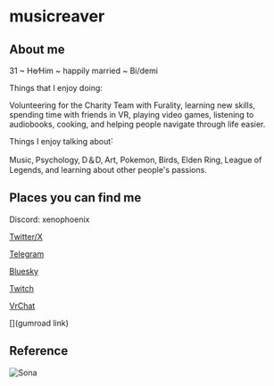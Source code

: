 # musicreaver
## About me 
31 ~ He⁄Him ~ happily married ~ Bi/demi

Things that I enjoy doing:

Volunteering for the Charity Team with Furality, learning new skills, spending time with friends in VR, playing video games, listening to audiobooks, cooking, and helping people navigate through life easier.

Things I enjoy talking about˸

Music‚ Psychology‚ D＆D‚ Art, Pokemon‚ Birds‚ Elden Ring‚ League of Legends‚ and learning about other people's passions․

## Places you can find me
Discord: xenophoenix

[Twitter/X](https://www.google.com/url?sa=t&rct=j&q=&esrc=s&source=web&cd=&ved=2ahUKEwjMhu_f7-CFAxUytoQIHa-nBwQQFnoECBYQAQ&url=https%3A%2F%2Ftwitter.com%2FXEN0PH0ENIX&usg=AOvVaw11d-jg5HBC-K2Pkuxv_4kK&opi=89978449)

[Telegram](https://t.me/musicreaver)

[Bluesky](https://bsky.app/profile/xenophoenix.bsky.social)

[Twitch](https://www.twitch.tv/phoenixreaver)

[VrChat](https://vrchat.com/home/user/usr_04addfdf-e27c-4d9e-84e4-92152519a8e0)

[](gumroad link)

## Reference
![Sona](https://github.com/musicreaver/musicreaver.github.io/assets/135992992/7ba3bb5b-32ea-43fb-8b00-e04397d29df5)
